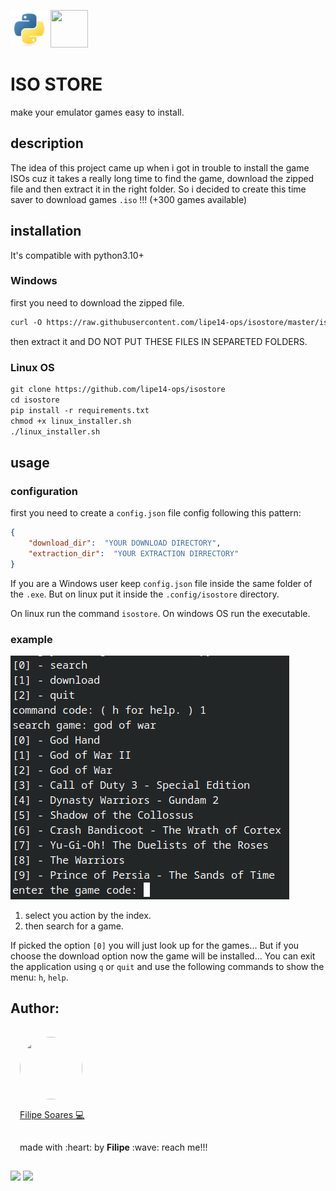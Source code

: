 <img src="https://raw.githubusercontent.com/devicons/devicon/master/icons/python/python-original.svg" width="60" height="60" />  <img src="./images/game-controller.ico" width="60" height="60" /> 

# ISO STORE
make your emulator games easy to install.

## description
The idea of this project came up when i got in trouble to install the game ISOs cuz it takes a really long time to find the game, download the zipped file and then extract it in the right folder. So i decided to create this time saver to download games `.iso` !!!  (+300 games available)

## installation
It's compatible with python3.10+

### Windows

first you need to download the zipped file.
```txt
curl -O https://raw.githubusercontent.com/lipe14-ops/isostore/master/isostore_windows.zip
```
then extract it and DO NOT PUT THESE FILES IN SEPARETED FOLDERS.
### Linux  OS

```txt
git clone https://github.com/lipe14-ops/isostore
cd isostore
pip install -r requirements.txt
chmod +x linux_installer.sh
./linux_installer.sh
```
## usage

### configuration
first you need to create a `config.json` file config following this pattern: 
```json
{
    "download_dir":  "YOUR DOWNLOAD DIRECTORY",
    "extraction_dir":  "YOUR EXTRACTION DIRRECTORY"
}
```
If you are a Windows user keep `config.json` file inside the same folder of the `.exe`. But on linux put it inside the `.config/isostore` directory.

On linux run the command `isostore`. On windows OS run the executable.

### example
![](./images/Screenshot_20221207_234002.png)

1. select you action by the index.
2. then search for a game.

If picked the option `[0]` you will just look up for the games... But if you choose the download option now the game will be installed... You can exit the application using `q` or `quit` and use the following commands to show the menu: `h`, `help`.

## Author:
<img width='100' height='100' style="border-radius:50%; padding:15px" src="https://avatars.githubusercontent.com/u/78698099?v=4" /></br>
<a href="https://github.com/lipe14-ops" style='padding: 15px' title="Rocketseat">Filipe Soares :computer:</a>
<p style='padding: 15px'>made with :heart: by <strong>Filipe</strong> :wave: reach me!!!</p>


[![](https://img.shields.io/badge/Gmail-D14836?style=for-the-badge&logo=gmail&logoColor=white)](fn697169@gmail.com)
[![](https://img.shields.io/badge/Instagram-E4405F?style=for-the-badge&logo=instagram&logoColor=white)](https://www.instagram.com/filipe_kkkj/)
